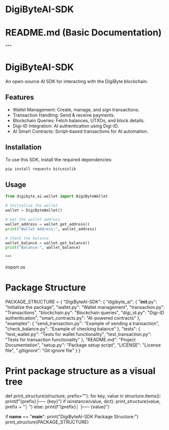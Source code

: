 # DigiByteAI-SDK

# README.md (Basic Documentation)
"""
# DigiByteAI-SDK
An open-source AI SDK for interacting with the DigiByte blockchain.

## Features
- Wallet Management: Create, manage, and sign transactions.
- Transaction Handling: Send & receive payments.
- Blockchain Queries: Fetch balances, UTXOs, and block details.
- Digi-ID Integration: AI authentication using Digi-ID.
- AI Smart Contracts: Script-based transactions for AI automation.

## Installation
To use this SDK, install the required dependencies:
```bash
pip install requests bitcoinlib
```

## Usage
```python
from digibyte_ai.wallet import DigiByteWallet

# Initialize the wallet
wallet = DigiByteWallet()

# Get the wallet address
wallet_address = wallet.get_address()
print("Wallet Address:", wallet_address)

# Check the balance
wallet_balance = wallet.get_balance()
print("Balance:", wallet_balance)
```
"""

import os

# Package Structure
PACKAGE_STRUCTURE = {
    "DigiByteAI-SDK": {
        "digibyte_ai": {
            "__init__.py": "Initialize the package",
            "wallet.py": "Wallet management",
            "transaction.py": "Transactions",
            "blockchain.py": "Blockchain queries",
            "digi_id.py": "Digi-ID authentication",
            "smart_contracts.py": "AI-powered contracts"
        },
        "examples": {
            "send_transaction.py": "Example of sending a transaction",
            "check_balance.py": "Example of checking balance"
        },
        "tests": {
            "test_wallet.py": "Tests for wallet functionality",
            "test_transaction.py": "Tests for transaction functionality"
        },
        "README.md": "Project Documentation",
        "setup.py": "Package setup script",
        "LICENSE": "License file",
        ".gitignore": "Git ignore file"
    }
}

# Print package structure as a visual tree
def print_structure(structure, prefix=""):
    for key, value in structure.items():
        print(f"{prefix}├── {key}")
        if isinstance(value, dict):
            print_structure(value, prefix + "│   ")
        else:
            print(f"{prefix}│   ├── {value}")

if __name__ == "__main__":
    print("DigiByteAI-SDK Package Structure:")
    print_structure(PACKAGE_STRUCTURE)
